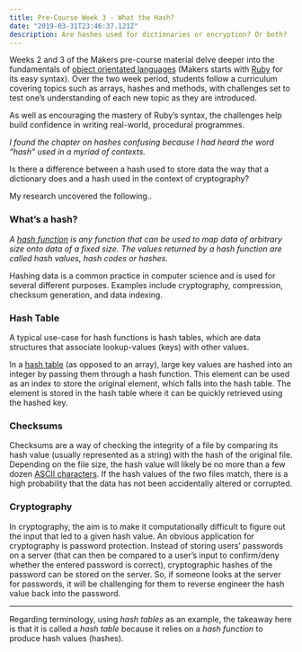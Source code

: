 ```yaml
---
title: Pre-Course Week 3 - What the Hash?
date: "2019-03-31T23:46:37.121Z"
description: Are hashes used for dictionaries or encryption? Or both?
---
```


Weeks 2 and 3 of the Makers pre-course material delve deeper into the fundamentals of [object orientated languages](https://en.wikipedia.org/wiki/Object-oriented_programming) (Makers starts with [Ruby](https://www.ruby-lang.org/en/) for its easy syntax). Over the two week period, students follow a curriculum covering topics such as arrays, hashes and methods, with challenges set to test one’s understanding of each new topic as they are introduced.

As well as encouraging the mastery of Ruby’s syntax, the challenges help build confidence in writing real-world, procedural programmes.

*I found the chapter on hashes confusing because I had heard the word “hash” used in a myriad of contexts.*

Is there a difference between a hash used to store data the way that a dictionary does and a hash used in the context of cryptography?

My research uncovered the following..

### What’s a hash?
*A [hash function](https://en.wikipedia.org/wiki/Hash_function) is any function that can be used to map data of arbitrary size onto data of a fixed size. The values returned by a hash function are called hash values, hash codes or hashes.*


Hashing data is a common practice in computer science and is used for several different purposes. Examples include cryptography, compression, checksum generation, and data indexing.

### Hash Table
A typical use-case for hash functions is hash tables, which are data structures that associate lookup-values (keys) with other values.

In a [hash table](https://www.hackerearth.com/practice/data-structures/hash-tables/basics-of-hash-tables/tutorial/) (as opposed to an array), large key values are hashed into an integer by passing them through a hash function. This element can be used as an index to store the original element, which falls into the hash table. The element is stored in the hash table where it can be quickly retrieved using the hashed key.

### Checksums
Checksums are a way of checking the integrity of a file by comparing its hash value (usually represented as a string) with the hash of the original file. Depending on the file size, the hash value will likely be no more than a few dozen [ASCII characters](http://www.asciitable.com/). If the hash values of the two files match, there is a high probability that the data has not been accidentally altered or corrupted.

### Cryptography
In cryptography, the aim is to make it computationally difficult to figure out the input that led to a given hash value. An obvious application for cryptography is password protection. Instead of storing users’ passwords on a server (that can then be compared to a user’s input to confirm/deny whether the entered password is correct), cryptographic hashes of the password can be stored on the server. So, if someone looks at the server for passwords, it will be challenging for them to reverse engineer the hash value back into the password.

---

Regarding terminology, using *hash tables* as an example, the takeaway here is that it is called a *hash table* because it relies on a *hash function* to produce hash values (hashes).